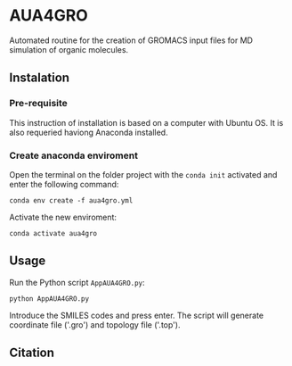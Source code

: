 # AUA4GRO

Automated routine for the creation of GROMACS input files for MD simulation of organic molecules.

## Instalation

### Pre-requisite

This instruction of installation is based on a computer with Ubuntu OS. It is also requeried haviong Anaconda installed.

### Create anaconda enviroment

Open the terminal on the folder project with the `conda init` activated and enter the following command:

```
conda env create -f aua4gro.yml
```

Activate the new enviroment:

```
conda activate aua4gro
```

## Usage

Run the Python script `AppAUA4GRO.py`:

```
python AppAUA4GRO.py
```

Introduce the SMILES codes and press enter. The script will generate coordinate file ('.gro') and topology file ('.top').

## Citation



